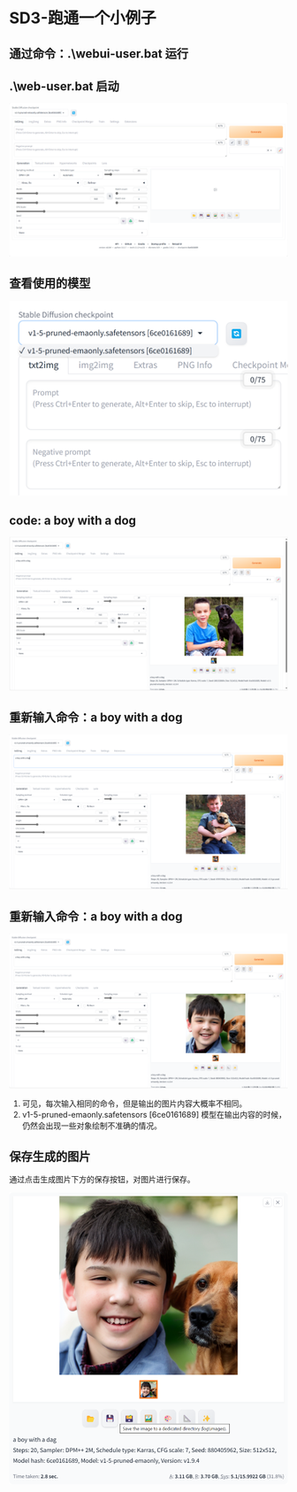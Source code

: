 # SD3-跑通一个小例子

## 通过命令：.\webui-user.bat 运行

## .\web-user.bat 启动

![1719653221424](images/SD3-跑通一个小例子/1719653221424.png)

## 查看使用的模型

![1719653271295](images/SD3-跑通一个小例子/1719653271295.png)

## code: a boy with a dog

![1719653370903](images/SD3-跑通一个小例子/1719653370903.png)

## 重新输入命令：a boy with a dog

![1719654433661](images/SD3-跑通一个小例子/1719654433661.png)

## 重新输入命令：a boy with a dog

![1719654551930](images/SD3-跑通一个小例子/1719654551930.png)

1. 可见，每次输入相同的命令，但是输出的图片内容大概率不相同。
2. v1-5-pruned-emaonly.safetensors [6ce0161689] 模型在输出内容的时候，仍然会出现一些对象绘制不准确的情况。

## 保存生成的图片

通过点击生成图片下方的保存按钮，对图片进行保存。

![1719654654340](images/SD3-跑通一个小例子/1719654654340.png)
